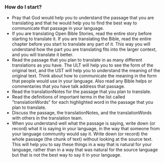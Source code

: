 
### How do I start?

* Pray that God would help you to understand the passage that you are translating and that he would help you to find the best way to communicate that passage in your language.
* If you are translating Open Bible Stories, read the entire story before starting to translate it. If you are translating the Bible, read the entire chapter before you start to translate any part of it. This way you will understand how the part you are translating fits into the larger context, and you will translate it better.
* Read the passage that you plan to translate in as many different translations as you have. The ULT will help you to see the form of the original text, and the UST will help you to understand the meaning of the original text. Think about how to communicate the meaning in the form that people would use in your language. Also read any Bible helps or commentaries that you have talk address that passage.
* Read the translationNotes for the passage that you plan to translate.
* Read the definitions of important terms in the list called "translationWords" for each highlighted word in the passage that you plan to translate.
* Discuss the passage, the translationNotes, and the translationWords with others in the translation team.
* When you understand well what the passage is saying, write down (or record) what it is saying in your language, in the way that someone from your language community would say it. Write down (or record) the whole passage (the chunk of text) without looking at the source text. This will help you to say these things in a way that is natural for your language, rather than in a way that was natural for the source language but that is not the best way to say it in your language.

